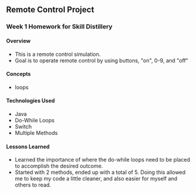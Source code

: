 ## Remote Control Project

### Week 1 Homework for Skill Distillery

#### Overview

* This is a remote control simulation.
* Goal is to operate remote control by using buttons, "on", 0-9, and "off"

#### Concepts
 * loops
 
#### Technologies Used
* Java
* Do-While Loops
* Switch
* Multiple Methods
#### Lessons Learned
* Learned the importance of where the do-while loops need to be placed to accomplish the desired outcome.
* Started with 2 methods, ended up with a total of 5. Doing this allowed me to keep my code a little cleaner, and also easier for myself and others to read.
